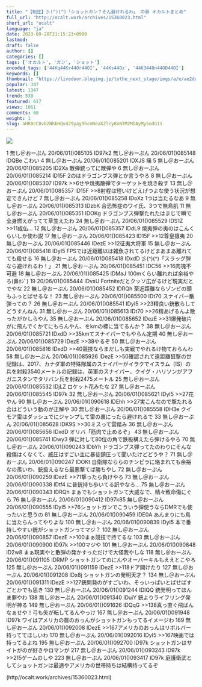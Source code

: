```yaml
---
title: "【制圧】彡(^)(^)「ショットガン？そん避けれるわ」 の扉 オカルトまとめ"
full_url: "http://ocalt.work/archives/15360023.html"
short_url: "ocalt"
language: "ja"
date: 2023-09-28T21:15:23+0900
lastmod: 
draft: false
author: []
categories: []
tags: ['オカルト', 'ガン', 'ショット']
encoded_tags: ['44Kq44Kr44Or44OI', '44Ks44Oz', '44K344On44OD44OI']
keywords: []
thumbnail: "https://livedoor.blogimg.jp/tothe_next_stage/imgs/a/e/ae2ddd85.jpg"
popular: 347
latest: 1347
trend: 538
featured: 617
views: 1061
comments: 60
weight: 1
slug: aHR0cC8vb2NhbHQud29yay9hcmNoaXZlcy8xNTM2MDAyMy5odG1s
---
```


![](https://livedoor.blogimg.jp/tothe_next_stage/imgs/a/e/ae2ddd85.jpg)

1 無し＠おーぷん 20/06/01()085105 ID97k2 無し＠おーぷん 20/06/01()085148 IDQBe こわい 4 無し＠おーぷん 20/06/01()085201 IDXJS 痛 5 無し＠おーぷん 20/06/01()085205 ID2Xa 散弾銃ってに散弾や 6 無し＠おーぷん 20/06/01()085214 ID15F 2のはドラゴンブス弾とか言うやろ 8 無し＠おーぷん 20/06/01()085307 ID97k >>6せや焼夷散弾でターゲットを焼き殺す 13 無し＠おーぷん 20/06/01()085357 ID15F >>8射程は短いけどえげつよな使う状況が想定できんけど 7 無し＠おーぷん 20/06/01()085258 IDoXz 1つは当たるなあ 9 無し＠おーぷん 20/06/01()085313 IDzbK 合恐怖症のワイ氏、3つで無鳥肌 11 無し＠おーぷん 20/06/01()085351 IDOKg ドラゴンブス弾撃たれたはまじで瞬で全身燃えがってて草生えたわ 24 無し＠おーぷん 20/06/01()085529 IDS1Z >>11成仏… 12 無し＠おーぷん 20/06/01()085357 IDdL9 焼夷弾の夷のはこんくらいしか使わ説 17 無し＠おーぷん 20/06/01()085423 ID15F >>12尊皇攘夷 20 無し＠おーぷん 20/06/01()085446 IDezE >>12征夷大将軍 15 無し＠おーぷん 20/06/01()085418 IDyI5 FPSでは近距離以は雑魚されてるけどまあまあ離れてても殺せる 16 無し＠おーぷん 20/06/01()085418 IDxdD 彡(^)(^)「スラッグ弾なら避けれるわ！」 21 無し＠おーぷん 20/06/01()085451 IDC56 >>16肉塊不可避 18 無し＠おーぷん 20/06/01()085425 IDMaJ 100mくらい離れれば余裕やろ(鼻ﾎｼﾞ) 19 20/06/01()085444 IDvsU Fortniteだとクッソ広がるけど現実だとでやな 22 無し＠おーぷん 20/06/01()085452 IDRQh 至近距離ならゾンビの頭もふっとばせるな！ 23 無し＠おーぷん 20/06/01()085500 IDt70 スナイパー散弾っての？ 26 無し＠おーぷん 20/06/01()085541 IDyI5 >>23精良い銃散らしてどうすんねん 31 無し＠おーぷん 20/06/01()085613 IDt70 >>26精あげるんよ散ったがかしらやん 35 無し＠おーぷん 20/06/01()085652 IDezE >>31爆発破片がに飛んでくかてにもらんやん、をkmの標に当てるんか？ 38 無し＠おーぷん 20/06/01()085721 IDxdD >>35kmてスナイパーでもやらん定期 40 無し＠おーぷん 20/06/01()085729 IDezE >>38やるぞ 50 無し＠おーぷん 20/06/01()085816 IDxdD >>40競技ならまだしも実戦でやれるけ物ておらんわ 58 無し＠おーぷん 20/06/01()085926 IDezE >>50確認されて遠距離狙撃の世記録は、2017、カナダ軍の特殊隊属のスナイパーがイラクでイスラム（IS）の兵を射殺3540メートルの記録は、英軍のスナイパー、クイグ・ハリソンがアフガニスタンでタリバン兵を射殺2475メートル 25 無し＠おーぷん 20/06/01()085532 IDjLZ ロケット花みたな 27 無し＠おーぷん 20/06/01()085545 ID97k 32 無し＠おーぷん 20/06/01()085621 IDyI5 >>27花やん 90 無し＠おーぷん 20/06/01()090618 IDEhh >>27実こんなので撃たれる合はどういう動のが正解や 30 無し＠おーぷん 20/06/01()085558 IDH3e クイモア雷はダッシュでにジャンプして雷の裏にったら避けれるで 33 無し＠おーぷん 20/06/01()085628 IDK9S >>30ミスって雷踏み 36 無し＠おーぷん 20/06/01()085656 IDxdD オリバ「筋肉で止めるぞ」 43 無し＠おーぷん 20/06/01()085741 IDwy3 弾に対して80位の角で鉄板構えたら弾けるやろ 70 無し＠おーぷん 20/06/01()090243 IDbYh ドラゴンブス弾ってたのわりにそんな殺傷はくなくて、威圧はすごい主に暴徒鎮圧って聞いたけどどうや？ 71 無し＠おーぷん 20/06/01()090247 IDOKt 自衛隊なららのチンピラに絡まれても余裕なの羨いわ、銃扱えるなら最悪撃てば勝ちやし 72 無し＠おーぷん 20/06/01()090259 IDezE >>71撃ったら負けやろ 73 無し＠おーぷん 20/06/01()090338 IDtf4 に普銃持ち歩いてる訳やなろ... 75 無し＠おーぷん 20/06/01()090343 IDRQh まぁでもショットガンて大威なで、精々致命傷にぐら 76 無し＠おーぷん 20/06/01()090412 ID97k85 無し＠おーぷん 20/06/01()090555 IDyI5 >>76ショットガンでこういう弾使うならDMRでも使ったいと思うの 81 無し＠おーぷん 20/06/01()090459 IDE0A あんまりにも鳥に当たらんってやりよな 100 無し＠おーぷん 20/06/01()090839 IDyI5 本で番持しやすい銃がショットガンってマジ？ 102 無し＠おーぷん 20/06/01()090857 IDezE >>100まぁ競技で持てるな 103 無し＠おーぷん 20/06/01()090900 ID97k >>100マジや 101 無し＠おーぷん 20/06/01()090848 ID2w8 まぁ現実やと散弾の発かすっただけで大怪我やしな 118 無し＠おーぷん 20/06/01()091105 IDRMP ショットガンてのにんやオーバーキルもええとこやろ 125 無し＠おーぷん 20/06/01()091159 IDezE >>118ドア開けたり 127 無し＠おーぷん 20/06/01()091208 IDx8j ショットガンの発明天才？ 134 無し＠おーぷん 20/06/01()091311 IDezE >>127銃開発のがすごいわ、そっいっぱいとばせばすごとかでも思き 130 無し＠おーぷん 20/06/01()091244 IDlQQ 銃発明ってほんま罪やわ 138 無し＠おーぷん 20/06/01()091340 IDuiY 銃よりライフリング発明が神る 149 無し＠おーぷん 20/06/01()091626 IDQqG >>138真っ直ぐ飛ばんなぁせや！弓も矢が転してるんやっけ 167 無し＠おーぷん 20/06/01()091948 ID97k ワイはアメリカの農のおっんがショットガンもってるイメージわ 169 無し＠おーぷん 20/06/01()092008 IDezE >>167アメリカのおっんはリボルバー持っててほしいわ 170 無し＠おーぷん 20/06/01()092016 IDyI5 >>167映画では持ってるよね 195 無し＠おーぷん 20/06/01()092700 ID97k ショットガンはサイトがのが好きやロマンが 217 無し＠おーぷん 20/06/01()093243 ID97k >>215ゲームのしや 223 無し＠おーぷん 20/06/01()093417 ID97k 庭護衛武としてショットガンは最適やアメリカの世帯持ちは結構持ってるぞ 

(http//ocalt.work/archives/15360023.html)
